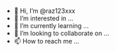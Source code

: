 - 👋 Hi, I’m @raz123xxx
- 👀 I’m interested in ...
- 🌱 I’m currently learning ...
- 💞️ I’m looking to collaborate on ...
- 📫 How to reach me ...

<!---
raz123xxx/raz123xxx is a ✨ special ✨ repository because its `README.md` (this file) appears on your GitHub profile.
You can click the Preview link to take a look at your changes.
--->
